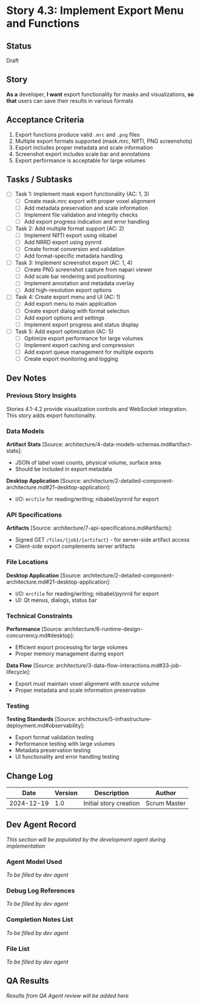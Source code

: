 # Story 4.3: Implement Export Menu and Functions

## Status
Draft

## Story
**As a** developer,
**I want** export functionality for masks and visualizations,
**so that** users can save their results in various formats

## Acceptance Criteria
1. Export functions produce valid `.mrc` and `.png` files
2. Multiple export formats supported (mask.mrc, NIfTI, PNG screenshots)
3. Export includes proper metadata and scale information
4. Screenshot export includes scale bar and annotations
5. Export performance is acceptable for large volumes

## Tasks / Subtasks
- [ ] Task 1: Implement mask export functionality (AC: 1, 3)
  - [ ] Create mask.mrc export with proper voxel alignment
  - [ ] Add metadata preservation and scale information
  - [ ] Implement file validation and integrity checks
  - [ ] Add export progress indication and error handling
- [ ] Task 2: Add multiple format support (AC: 2)
  - [ ] Implement NIfTI export using nibabel
  - [ ] Add NRRD export using pynrrd
  - [ ] Create format conversion and validation
  - [ ] Add format-specific metadata handling
- [ ] Task 3: Implement screenshot export (AC: 1, 4)
  - [ ] Create PNG screenshot capture from napari viewer
  - [ ] Add scale bar rendering and positioning
  - [ ] Implement annotation and metadata overlay
  - [ ] Add high-resolution export options
- [ ] Task 4: Create export menu and UI (AC: 1)
  - [ ] Add export menu to main application
  - [ ] Create export dialog with format selection
  - [ ] Add export options and settings
  - [ ] Implement export progress and status display
- [ ] Task 5: Add export optimization (AC: 5)
  - [ ] Optimize export performance for large volumes
  - [ ] Implement export caching and compression
  - [ ] Add export queue management for multiple exports
  - [ ] Create export monitoring and logging

## Dev Notes

### Previous Story Insights
Stories 4.1-4.2 provide visualization controls and WebSocket integration. This story adds export functionality.

### Data Models
**Artifact Stats** [Source: architecture/4-data-models-schemas.md#artifact-stats]:
- JSON of label voxel counts, physical volume, surface area
- Should be included in export metadata

**Desktop Application** [Source: architecture/2-detailed-component-architecture.md#21-desktop-application]:
- I/O: `mrcfile` for reading/writing; nibabel/pynrrd for export

### API Specifications
**Artifacts** [Source: architecture/7-api-specifications.md#artifacts]:
- Signed GET `/files/{job}/{artifact}` - for server-side artifact access
- Client-side export complements server artifacts

### File Locations
**Desktop Application** [Source: architecture/2-detailed-component-architecture.md#21-desktop-application]:
- I/O: `mrcfile` for reading/writing; nibabel/pynrrd for export
- UI: Qt menus, dialogs, status bar

### Technical Constraints
**Performance** [Source: architecture/6-runtime-design-concurrency.md#desktop]:
- Efficient export processing for large volumes
- Proper memory management during export

**Data Flow** [Source: architecture/3-data-flow-interactions.md#33-job-lifecycle]:
- Export must maintain voxel alignment with source volume
- Proper metadata and scale information preservation

### Testing
**Testing Standards** [Source: architecture/5-infrastructure-deployment.md#observability]:
- Export format validation testing
- Performance testing with large volumes
- Metadata preservation testing
- UI functionality and error handling testing

## Change Log
| Date | Version | Description | Author |
|------|---------|-------------|--------|
| 2024-12-19 | 1.0 | Initial story creation | Scrum Master |

## Dev Agent Record
*This section will be populated by the development agent during implementation*

### Agent Model Used
*To be filled by dev agent*

### Debug Log References
*To be filled by dev agent*

### Completion Notes List
*To be filled by dev agent*

### File List
*To be filled by dev agent*

## QA Results
*Results from QA Agent review will be added here*
